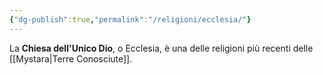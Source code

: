 ```yaml
---
{"dg-publish":true,"permalink":"/religioni/ecclesia/"}
---
```


La **Chiesa dell'Unico Dio**, o Ecclesia, è una delle religioni più recenti delle [[Mystara\|Terre Conosciute]]. 